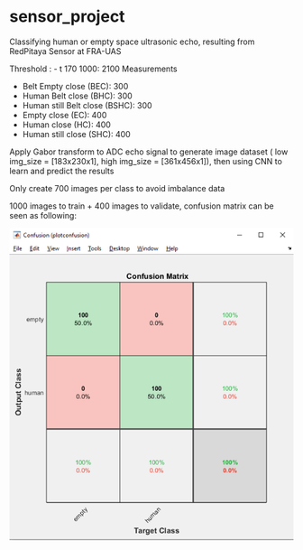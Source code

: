 # sensor_project
Classifying human or empty space ultrasonic echo, resulting from RedPitaya Sensor at FRA-UAS

Threshold : - t 170 1000: 2100 Measurements
- Belt Empty close (BEC): 300
- Human Belt close (BHC): 300
- Human still Belt close (BSHC): 300
- Empty close  (EC): 400 
- Human close (HC): 400
- Human still close (SHC): 400

Apply Gabor transform to ADC echo signal to generate image dataset ( low img_size = [183x230x1], high img_size = [361x456x1]), then using CNN to learn and predict the results

Only create 700 images per class to avoid imbalance data

1000 images to train + 400 images to validate, confusion matrix can be seen as following:

![alt text](https://github.com/long2811/sensor_project/blob/main/result/confusionmatrixhighresolution.PNG)
